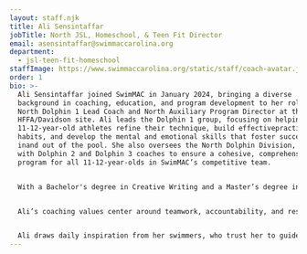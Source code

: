 ```yaml
---
layout: staff.njk
title: Ali Sensintaffar
jobTitle: North JSL, Homeschool, & Teen Fit Director
email: asensintaffar@swimmaccarolina.org
department:
  - jsl-teen-fit-homeschool
staffImage: https://www.swimmaccarolina.org/static/staff/coach-avatar.jpg
order: 1
bio: >-
  ﻿Ali Sensintaffar joined SwimMAC in January 2024, bringing a diverse
  background in coaching, education, and program development to her role as
  North Dolphin 1 Lead Coach and North Auxiliary Program Director at the
  HFFA/Davidson site. Ali leads the Dolphin 1 group, focusing on helping
  11-12-year-old athletes refine their technique, build effectivepractice
  habits, and develop the mental and emotional skills that foster success both
  inand out of the pool. She also oversees the North Dolphin Division, working
  with Dolphin 2 and Dolphin 3 coaches to ensure a cohesive, comprehensive
  program for all 11-12-year-olds in SwimMAC’s competitive team.


  With a Bachelor's degree in Creative Writing and a Master’s degree in English Education, Ali has taught English at the high school level and brings her educational expertise to her coaching, blending athletic skill-building with life skills. Before moving to North Carolina, she served as Head Age Group Coach at Highlands Ranch Aquatics in Colorado and asAssistant Aquatic Program Coordinator for the Highlands Ranch Community Association.Her experience in managing swim programs and understanding child development and psychology further strengthens her role in supporting SwimMAC’s young athletes.


  Ali’s coaching values center around teamwork, accountability, and respect, with a coaching style that emphasizes adaptability and continuous learning. She has a deep commitment to mental training in sports, integrating tools like goal setting, visualization,and positive self-talk to equip her swimmers with the confidence and resilience they needto succeed. Ali sees SwimMAC as a place of hope and potential, and her passion lies ininspiring athletes to recognize their capabilities and develop into well-rounded individuals.


  Ali draws daily inspiration from her swimmers, who trust her to guide them through their athletic journeys. She is also grateful for her mentors, including her first boss, Kimsey, and her first Head Age Group Coach, Jill, who both played pivotal roles in shaping her passion for coaching. Ali’s favorite advice, “Be the person you needed when you were in that situation,” reflects her philosophy of coaching with empathy and purpose. Originally from Colorado, her favorite place to travel is Ireland, and her coaching mantra embodies resilience and self-belief: “If they don’t give you a seat at the table, bring a folding chair."
---
```

